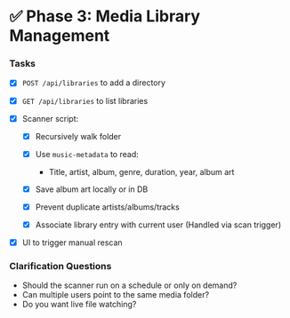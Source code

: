 # ✅ Phase 3: Media Library Management

### Tasks

* [x] `POST /api/libraries` to add a directory
* [x] `GET /api/libraries` to list libraries
* [x] Scanner script:

  * [x] Recursively walk folder
  * [x] Use `music-metadata` to read:

    * Title, artist, album, genre, duration, year, album art
  * [x] Save album art locally or in DB
  * [x] Prevent duplicate artists/albums/tracks
  * [x] Associate library entry with current user (Handled via scan trigger)
* [x] UI to trigger manual rescan

### Clarification Questions

* Should the scanner run on a schedule or only on demand?
* Can multiple users point to the same media folder?
* Do you want live file watching?
